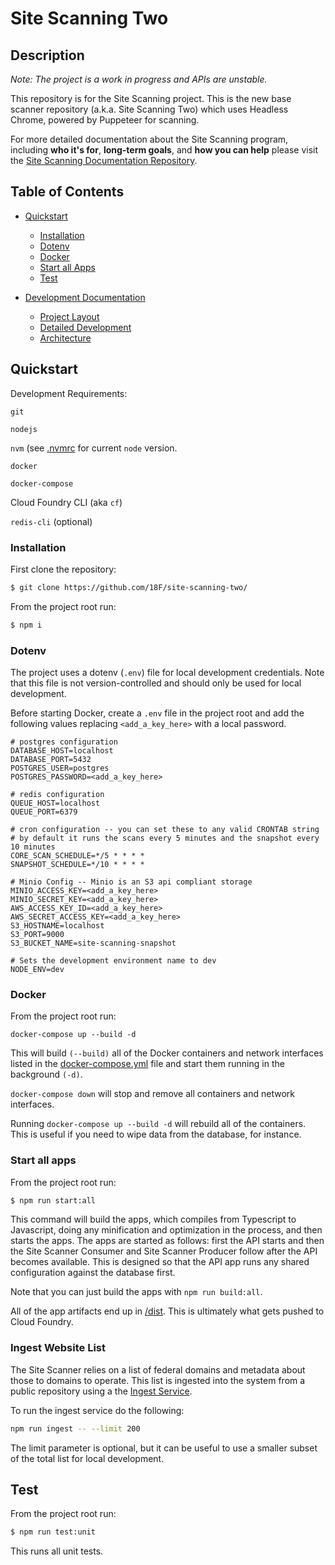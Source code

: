 # Site Scanning Two 

## Description
_Note: The project is a work in progress and APIs are unstable._

This repository is for the Site Scanning project. This is the new base scanner repository (a.k.a. Site Scanning Two) which uses Headless Chrome, powered by Puppeteer for scanning. 

For more detailed documentation about the Site Scanning program, including **who it's for**, **long-term goals**, and **how you can help** please visit the [Site Scanning Documentation Repository](https://github.com/18F/site-scanning-documentation).


## Table of Contents

* [Quickstart](#quickstart)
    * [Installation](#Installation)
    * [Dotenv](#Dotenv)
    * [Docker](#Docker)
    * [Start all Apps](#start-all-apps)
    * [Test](#test)

* [Development Documentation](./docs)
    * [Project Layout](./docs/layout.md)
    * [Detailed Development](./docs/development.md)
    * [Architecture](./docs/architecture/README.md)


## Quickstart

Development Requirements:

`git`

`nodejs`

`nvm` (see [.nvmrc](./.nvmrc) for current `node` version.

`docker`

`docker-compose`

Cloud Foundry CLI (aka `cf`)

`redis-cli` (optional)

### Installation

First clone the repository:

```bash
$ git clone https://github.com/18F/site-scanning-two/
```


From the project root run:

```bash
$ npm i
```

### Dotenv
The project uses a dotenv (`.env`) file for local development credentials. Note that this file is not version-controlled and should only be used for local development.

Before starting Docker, create a `.env` file in the project root and add the following values replacing `<add_a_key_here>` with a local password. 

```
# postgres configuration
DATABASE_HOST=localhost
DATABASE_PORT=5432
POSTGRES_USER=postgres
POSTGRES_PASSWORD=<add_a_key_here>

# redis configuration
QUEUE_HOST=localhost
QUEUE_PORT=6379

# cron configuration -- you can set these to any valid CRONTAB string
# by default it runs the scans every 5 minutes and the snapshot every 10 minutes
CORE_SCAN_SCHEDULE=*/5 * * * *
SNAPSHOT_SCHEDULE=*/10 * * * *

# Minio Config -- Minio is an S3 api compliant storage
MINIO_ACCESS_KEY=<add_a_key_here>
MINIO_SECRET_KEY=<add_a_key_here>
AWS_ACCESS_KEY_ID=<add_a_key_here>
AWS_SECRET_ACCESS_KEY=<add_a_key_here>
S3_HOSTNAME=localhost
S3_PORT=9000
S3_BUCKET_NAME=site-scanning-snapshot

# Sets the development environment name to dev
NODE_ENV=dev
```


### Docker
From the project root run:

```
docker-compose up --build -d
```

This will build `(--build)` all of the Docker containers and network interfaces listed in the [docker-compose.yml](`docker-compose.yml`) file and start them running in the background `(-d)`. 

`docker-compose down` will stop and remove all containers and network interfaces. 

Running `docker-compose up --build -d` will rebuild all of the containers. This is useful if you need to wipe data from the 
database, for instance. 

### Start all apps
From the project root run:

```bash
$ npm run start:all
```

This command will build the apps, which compiles from Typescript to Javascript, doing any minification and optimization in the process, and then starts the apps. The apps are started as follows: first the API starts and then the Site Scanner Consumer and Site Scanner Producer follow after the API becomes available. This is designed so that the API app runs any shared configuration against the database first. 

Note that you can just build the apps with `npm run build:all`. 

All of the app artifacts end up in [/dist](dist). This is ultimately what gets pushed to Cloud Foundry.


### Ingest Website List

The Site Scanner relies on a list of federal domains and metadata about those to domains to operate. 
This list is ingested into the system from a public repository using a the [Ingest Service](libs/ingest).

To run the ingest service do the following: 

```bash
npm run ingest -- --limit 200
```

The limit parameter is optional, but it can be useful to use a smaller subset of the total list for local development.

## Test
From the project root run:

```bash
$ npm run test:unit
```
This runs all unit tests. 


